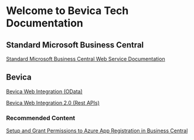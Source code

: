 # Welcome to Bevica Tech Documentation 

## Standard Microsoft Business Central 

[Standard Microsoft Business Central Web Service Documentation](BC/BC-Standard.md)
## Bevica

[Bevica Web Integration (OData)](APIs/Bevicaweb-OData.md)

[Bevica Web Integration 2.0 (Rest APIs)](APIs/Bevica-2_0.md)

### Recommended Content

[Setup and Grant Permissions to Azure App Registration in Business Central](Misc/AzureADAppRegistration.md)
